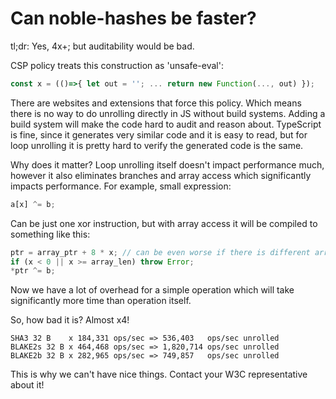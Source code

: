 # Can noble-hashes be faster?

tl;dr: Yes, 4x+; but auditability would be bad.

CSP policy treats this construction as 'unsafe-eval':

```js
const x = (()=>{ let out = ''; ... return new Function(..., out) });
```

There are websites and extensions that force this policy. Which means there is no way to do unrolling directly in JS without build systems.
Adding a build system will make the code hard to audit and reason about.
TypeScript is fine, since it generates very similar code and it is easy to read,
but for loop unrolling it is pretty hard to verify the generated code is the same.

Why does it matter? Loop unrolling itself doesn't impact performance much,
however it also eliminates branches and array access which significantly impacts performance. For example, small expression:

```js
a[x] ^= b;
```

Can be just one xor instruction, but with array access it will be compiled to something like this:

```js
ptr = array_ptr + 8 * x; // can be even worse if there is different array elements sizes
if (x < 0 || x >= array_len) throw Error;
*ptr ^= b;
```

Now we have a lot of overhead for a simple operation which will take significantly more time than operation itself.

So, how bad it is? Almost x4!

```
SHA3 32 B    x 184,331 ops/sec => 536,403   ops/sec unrolled
BLAKE2s 32 B x 464,468 ops/sec => 1,820,714 ops/sec unrolled
BLAKE2b 32 B x 282,965 ops/sec => 749,857   ops/sec unrolled
```

This is why we can't have nice things. Contact your W3C representative about it!
